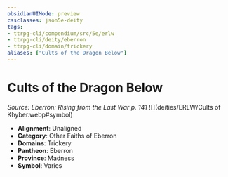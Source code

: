 ```yaml
---
obsidianUIMode: preview
cssclasses: json5e-deity
tags:
- ttrpg-cli/compendium/src/5e/erlw
- ttrpg-cli/deity/eberron
- ttrpg-cli/domain/trickery
aliases: ["Cults of the Dragon Below"]
---
```

# Cults of the Dragon Below
*Source: Eberron: Rising from the Last War p. 141* 
![](deities/ERLW/Cults of Khyber.webp#symbol)

- **Alignment**: Unaligned
- **Category**: Other Faiths of Eberron
- **Domains**: Trickery
- **Pantheon**: Eberron
- **Province**: Madness
- **Symbol**: Varies
